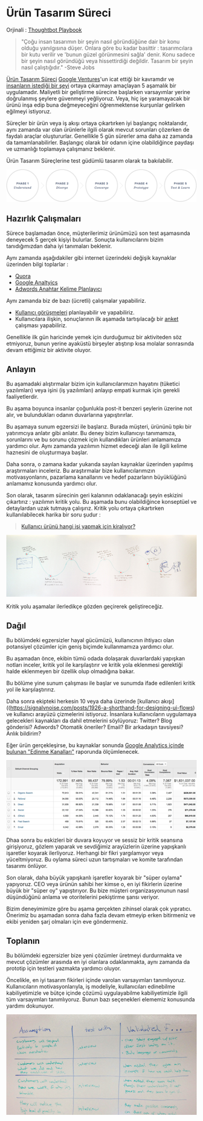 # Ürün Tasarım Süreci
Orjinali : [Thoughtbot Playbook](http://playbook.thoughtbot.com)

> "Çoğu insan tasarımın bir şeyin nasıl göründüğüne dair bir konu olduğu
> yanılgısına düşer. Onlara göre bu kadar basittir : tasarımcılara bir kutu
> verilir ve 'bunun güzel görünmesini sağla' denir. Konu sadece bir şeyin nasıl
> göründüğü veya hissettirdiği değildir. Tasarım bir şeyin nasıl çalıştığıdır."
> -Steve Jobs

[Ürün Tasarım Süreci](http://robots.thoughtbot.com/the-product-design-sprint)
[Google Ventures](http://gv.com/design)'un icat ettiği bir kavramdır ve [insanların istediği bir şeyi](http://paulgraham.com/good.html) ortaya çıkarmayı amaçlayan 5 aşamalık bir uygulamadır. Maliyetli bir geliştirme sürecine başlarken varsayımlar yerine doğrulanmış şeylere güvenmeyi yeğliyoruz. Veya, hiç işe yaramayacak bir ürünü inşa edip buna değmeyeceğini öğrenmektense kurşunlar gelirken eğilmeyi istiyoruz.

Süreçler bir ürün veya iş akışı ortaya çıkartırken iyi başlangıç noktalarıdır,
aynı zamanda var olan ürünlerle ilgili olarak mevcut sorunları çözerken de
faydalı araçlar oluştururlar. Genellikle 5 gün sürerler ama daha az zamanda da
tamamlanabilirler. Başlangıç olarak bir odanın içine olabildiğince paydaşı ve
uzmanlığı toplamaya çalışmanız beklenir. 

Ürün Tasarım Süreçlerine test güdümlü tasarım olarak ta bakılabilir.

![Sprint Aşamaları](../images/design_sprint_phases.png)

## Hazırlık Çalışmaları

Sürece başlamadan önce, müşterilerimiz ürünümüzü son test aşamasında deneyecek 5
gerçek kişiyi bulurlar. Sonuçta kullanıcılarını bizim tanıdığımızdan daha iyi
tanımaları beklenir.

Aynı zamanda aşağıdakiler gibi internet üzerindeki değişik kaynaklar üzerinden
bilgi toplarlar :

* [Quora](http://quora.com)
* [Google Analtyics](http://analytics.google.com)
* [Adwords Anahtar Kelime Planlayıcı](https://adwords.google.com/ko/KeywordPlanner/Home)

Aynı zamanda biz de bazı (ücretli) çalışmalar yapabiliriz. 

* [Kullanıcı görüşmeleri](http://www.nngroup.com/articles/interviewing-users/) planlayabilir ve yapabiliriz.
* Kullanıcılara ilişkin, sonuçlarının ilk aşamada tartışılacağı bir [anket](http://www.google.com/insights/consumersurveys/use_cases) çalışması yapabiliriz.

Genellikle ilk gün haricinde yemek için durduğumuz bir aktiviteden söz
etmiyoruz, bunun yerine ayaküstü birşeyler atıştırıp kısa molalar sonrasında
devam ettiğimiz bir aktivite oluyor.

## Anlayın

Bu aşamadaki alıştırmalar bizim için kullanıcılarımızın hayatını (tüketici
yazılımları) veya işini (iş yazılımları) anlayıp empati kurmak için gerekli faaliyetlerdir.

Bu aşama boyunca insanlar çoğunlukla post-it benzeri şeylerin üzerine not alır,
ve bulundukları odanın duvarlarına yapıştırırlar.

Bu aşamaya sunum egzersizi ile başlarız. Burada müşteri, ürününü tıpkı bir
yatırımcıya anlatır gibi anlatır. Bu deney bizim kullanıcıyı tanımamıza,
sorunlarını ve bu sorunu çözmek için kullandıkları ürünleri anlamamıza yardımcı
olur. Aynı zamanda yazılımın hizmet edeceği alan ile ilgili kelime haznesini de
oluşturmaya başlar.

Daha sonra, o zamana kadar yukarıda sayılan kaynaklar üzerinden yapılmış
araştırmaları inceleriz. Bu araştırmalar bize kullanıcılarımızın
motivasyonlarını, pazarlama kanallarını ve hedef pazarların büyüklüğünü
anlamamız konusunda yardımcı olur. 

Son olarak, tasarım sürecinin geri kalanının odaklanacağı şeyin eskizini
çıkartırız : yazılımın kritik yolu. Bu aşamada bunu olabildiğince konseptüel ve
detaylardan uzak tutmaya çalışırız. Kritik yolu ortaya çıkartırken
kullanılabilecek harika bir soru şudur :

>[Kullanıcı ürünü hangi işi yapmak için kiralıyor?](http://www.youtube.com/watch?v=f84LymEs67Y)

![Kritik Yol](../images/criticalpath.jpg)

Kritik yolu aşamalar ilerledikçe gözden geçirerek geliştireceğiz.

## Dağıl

Bu bölümdeki egzersizler hayal gücümüzü, kullanıcının ihtiyacı olan potansiyel
çözümler için geniş biçimde kullanmamıza yardımcı olur.

Bu aşamadan önce, ekibin tümü odada dolaşarak duvarlardaki yapışkan notları
inceler, kritik yol ile karşılaştırır ve kritik yola eklenmesi gerektiği halde
eklenmeyen bir özellik olup olmadığına bakar.

Bu bölüme yine sunum çalışması ile başlar ve sunumda ifade edilenleri kritik yol
ile karşılaştırırız.

Daha sonra ekipteki herkesin 10 veya daha üzerinde [kullanıcı akışı]((https://signalvnoise.com/posts/1926-a-shorthand-for-designing-ui-flows) ve kullanıcı arayüzü çizmelerini istiyoruz. İnsanlara kullanıcıların uygulamaya gelecekleri kaynakları da dahil etmelerini söylüyoruz: Twitter? Blog gönderisi? Adwords? Otomatik öneriler? Email? Bir arkadaşın tavsiyesi? Anlık bildirim?

Eğer ürün gerçekleşirse, bu kaynaklar sonunda [Google Analytics içinde bulunan
"Edinme Kanalları"](http://analytics.blogspot.com/2013/10/new-acquisitions-reporting-channels.html) raporunda ölçümlenecek.

![Edinme Kanalları](images/acquisitionchannels.jpg)

Dhaa sonra bu eskizleri bir duvara koyuyor ve sessiz bir kritik seansına
girişiyoruz, gözlem yaparak ve sevdiğimiz arayüzlerin üzerine yapışkanlı işaretler koyarak ilerliyoruz. Herhangi bir fikri yargılamıyor veya yüceltmiyoruz. Bu oylama
süreci uzun tartışmaları ve komite tarafından tasarımı önlüyor.

Son olarak, daha büyük yapışkanlı işaretler koyarak bir "süper oylama"
yapıyoruz. CEO veya ürünün sahibi her kimse o, en iyi fikirlerin üzerine büyük
bir "süper oy" yapıştırıyor. Bu bize müşteri organizasyonunun nasıl düşündüğünü
anlama ve otoritelerini pekiştirme şansı veriyor.

Bizim deneyimimize göre bu aşama gerçekten zihinsel olarak çok yıpratıcı.
Önerimiz bu aşamadan sonra daha fazla devam etmeyip erken bitirmeniz ve ekibi
yeniden şarj olmaları için eve göndermeniz.

## Toplanın

Bu bölümdeki egzersizler bize yeni çözümler üretmeyi durdurmakta ve mevcut
çözümler arasında en iyi olanlara odaklanmakta, aynı zamanda da prototip için
testleri yazmakta yardımcı oluyor.

Öncelikle, en iyi tasarım fikirleri içinde varolan varsayımları tanımlıyoruz.
Kullanıcıların motivasyonlarıyla, iş modeliyle, kullanıcıları edinebilme
kabiliyetimizle ve bütçe içinde çözümü uygulayabilme kabiliyetimizle ilgili tüm
varsayımları tanımlıyoruz. Bunun bazı seçenekleri elememiz konusunda yardımı
dokunuyor.

![Varsayımlar](../images/assumptions.jpg)
